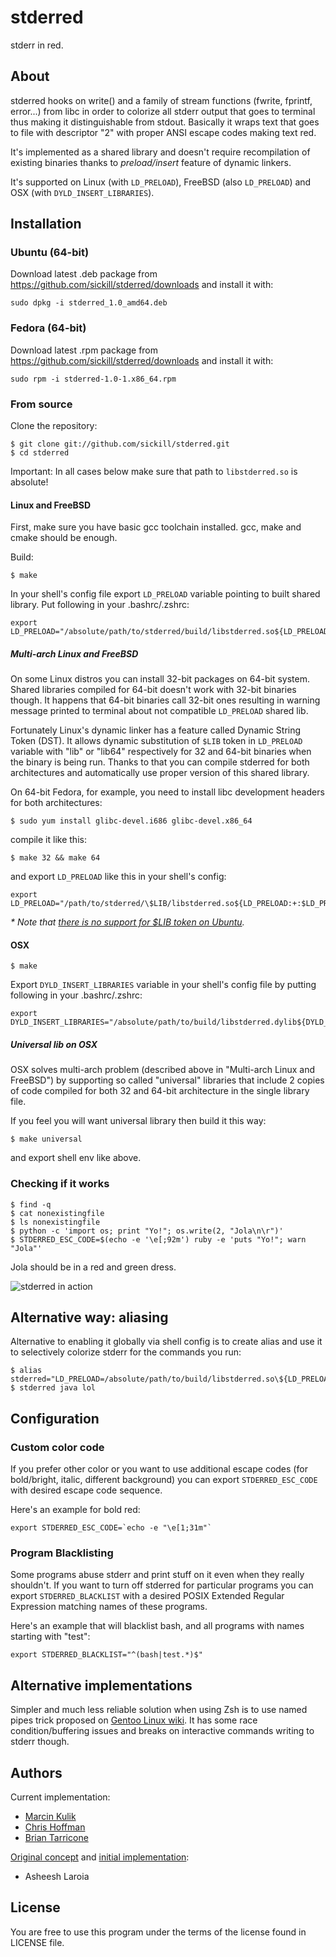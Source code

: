 # stderred

stderr in red.

## About

stderred hooks on write() and a family of stream functions (fwrite, fprintf,
error...) from libc in order to colorize all stderr output that goes to
terminal thus making it distinguishable from stdout.  Basically it wraps text
that goes to file with descriptor "2" with proper ANSI escape codes making text
red.

It's implemented as a shared library and doesn't require recompilation of
existing binaries thanks to _preload/insert_ feature of dynamic linkers.

It's supported on Linux (with `LD_PRELOAD`), FreeBSD (also `LD_PRELOAD`) and
OSX (with `DYLD_INSERT_LIBRARIES`).

## Installation

### Ubuntu (64-bit)

Download latest .deb package from https://github.com/sickill/stderred/downloads
and install it with:

    sudo dpkg -i stderred_1.0_amd64.deb

### Fedora (64-bit)

Download latest .rpm package from https://github.com/sickill/stderred/downloads
and install it with:

    sudo rpm -i stderred-1.0-1.x86_64.rpm

### From source

Clone the repository:

    $ git clone git://github.com/sickill/stderred.git
    $ cd stderred

Important: In all cases below make sure that path to `libstderred.so` is absolute!

#### Linux and FreeBSD

First, make sure you have basic gcc toolchain installed. gcc, make and cmake
should be enough.

Build:

    $ make

In your shell's config file export `LD_PRELOAD` variable pointing to built
shared library. Put following in your .bashrc/.zshrc:

    export LD_PRELOAD="/absolute/path/to/stderred/build/libstderred.so${LD_PRELOAD:+:$LD_PRELOAD}"

##### Multi-arch Linux and FreeBSD

On some Linux distros you can install 32-bit packages on 64-bit system.  Shared
libraries compiled for 64-bit doesn't work with 32-bit binaries though. It
happens that 64-bit binaries call 32-bit ones resulting in warning message
printed to terminal about not compatible `LD_PRELOAD` shared lib.

Fortunately Linux's dynamic linker has a feature called Dynamic String Token
(DST). It allows dynamic substitution of `$LIB` token in `LD_PRELOAD` variable
with "lib" or "lib64" respectively for 32 and 64-bit binaries when the binary
is being run. Thanks to that you can compile stderred for both architectures
and automatically use proper version of this shared library.

On 64-bit Fedora, for example, you need to install libc development headers for
both architectures:

    $ sudo yum install glibc-devel.i686 glibc-devel.x86_64

compile it like this:

    $ make 32 && make 64

and export `LD_PRELOAD` like this in your shell's config:

    export LD_PRELOAD="/path/to/stderred/\$LIB/libstderred.so${LD_PRELOAD:+:$LD_PRELOAD}"

_\* Note that [there is no support for $LIB token on Ubuntu](http://comments.gmane.org/gmane.comp.lib.glibc.user/974)._

#### OSX

    $ make

Export `DYLD_INSERT_LIBRARIES` variable in your shell's config file by putting following
in your .bashrc/.zshrc:

    export DYLD_INSERT_LIBRARIES="/absolute/path/to/build/libstderred.dylib${DYLD_INSERT_LIBRARIES:+:$DYLD_INSERT_LIBRARIES}"

##### Universal lib on OSX

OSX solves multi-arch problem (described above in "Multi-arch Linux and
FreeBSD") by supporting so called "universal" libraries that include 2 copies
of code compiled for both 32 and 64-bit architecture in the single library
file.

If you feel you will want universal library then build it this way:

    $ make universal

and export shell env like above.

### Checking if it works

    $ find -q
    $ cat nonexistingfile
    $ ls nonexistingfile
    $ python -c 'import os; print "Yo!"; os.write(2, "Jola\n\r")'
    $ STDERRED_ESC_CODE=$(echo -e '\e[;92m') ruby -e 'puts "Yo!"; warn "Jola"'

Jola should be in a red and green dress.

![stderred in action](https://github.com/downloads/cehoffman/stderred/stderred.png)

## Alternative way: aliasing

Alternative to enabling it globally via shell config is to create alias and
use it to selectively colorize stderr for the commands you run:

    $ alias stderred="LD_PRELOAD=/absolute/path/to/build/libstderred.so\${LD_PRELOAD:+:\$LD_PRELOAD}"
    $ stderred java lol

## Configuration

### Custom color code

If you prefer other color or you want to use additional escape codes
(for bold/bright, italic, different background) you can export
`STDERRED_ESC_CODE` with desired escape code sequence.

Here's an example for bold red:

    export STDERRED_ESC_CODE=`echo -e "\e[1;31m"`

### Program Blacklisting

Some programs abuse stderr and print stuff on it even when they really
shouldn't.  If you want to turn off stderred for particular programs you can
export `STDERRED_BLACKLIST` with a desired POSIX Extended Regular Expression
matching names of these programs.

Here's an example that will blacklist bash, and all programs with names
starting with "test":

    export STDERRED_BLACKLIST="^(bash|test.*)$"

## Alternative implementations

Simpler and much less reliable solution when using Zsh is to use named pipes
trick proposed on
[Gentoo Linux wiki](http://en.gentoo-wiki.com/wiki/Zsh#Colorize_STDERR).
It has some race condition/buffering issues and breaks on interactive commands
writing to stderr though.

## Authors

Current implementation:

* [Marcin Kulik](https://github.com/sickill/)
* [Chris Hoffman](https://github.com/cehoffman/)
* [Brian Tarricone](https://github.com/kelnos/)

[Original concept](http://www.asheesh.org/note/software/stderred.html) and
[initial implementation](http://git.asheesh.org/?p=zzz/colorize-stderr.git;a=summary):

* Asheesh Laroia

## License

You are free to use this program under the terms of the license found in
LICENSE file.
